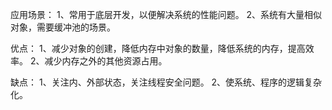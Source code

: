 应用场景：
1、常用于底层开发，以便解决系统的性能问题。
2、系统有大量相似对象，需要缓冲池的场景。

优点：
1、减少对象的创建，降低内存中对象的数量，降低系统的内存，提高效率。
2、减少内存之外的其他资源占用。

缺点：
1、关注内、外部状态，关注线程安全问题。
2、使系统、程序的逻辑复杂化。